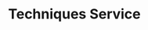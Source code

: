 ---
title: "Techniques Service"
url: /saint-martin-de-crau/techniques-service/
shop: à faire soi-même
---